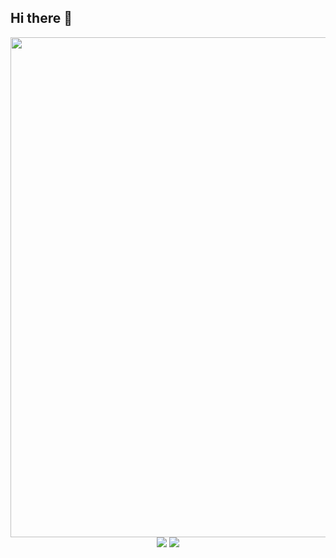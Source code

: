 ## Hi there 👋
<div align="center">
  <img width="800px" src="https://github.com/user-attachments/assets/9d1bb302-8a62-412d-929f-fe6cbde11812" />
  <img src="https://github-readme-stats.vercel.app/api?username=seongbeom&show_icons=true&theme=radical" />
  <img src="https://github-readme-stats.vercel.app/api/top-langs/?username=j-nary&layout=compact" />
</div>
<!--
**seongbeom-kr/seongbeom-kr** is a ✨ _special_ ✨ repository because its `README.md` (this file) appears on your GitHub profile.

Here are some ideas to get you started:

- 🔭 I’m currently working on ...
- 🌱 I’m currently learning ...
- 👯 I’m looking to collaborate on ...
- 🤔 I’m looking for help with ...
- 💬 Ask me about ...
- 📫 How to reach me: ...
- 😄 Pronouns: ...
- ⚡ Fun fact: ...
-->
